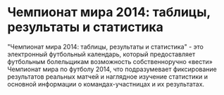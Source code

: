 Чемпионат мира 2014: таблицы, результаты и статистика
===========================================
"Чемпионат мира 2014: таблицы, результаты и статистика" - это электронный футбольный календарь, который предоставляет футбольным болельщикам возможность собственноручно «вести» Чемпионат мира по футболу 2014, что подразумевает фиксирование результатов реальных матчей и наглядное изучение статистики и основной информации о командах-участницах и их результатах.
